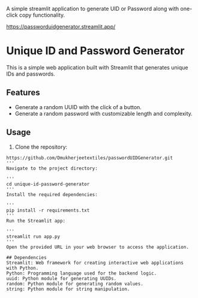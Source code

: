 A simple streamlit application to generate UID or Password along with one-click copy functionality.

https://passworduidgenerator.streamlit.app/

# Unique ID and Password Generator

This is a simple web application built with Streamlit that generates unique IDs and passwords.

## Features

- Generate a random UUID with the click of a button.
- Generate a random password with customizable length and complexity.

## Usage

1. Clone the repository:

```
https://github.com/Dmukherjeetextiles/passwordUIDGenerator.git
'''
Navigate to the project directory:

'''
cd unique-id-password-generator
'''
Install the required dependencies:

'''
pip install -r requirements.txt
'''
Run the Streamlit app:

'''
streamlit run app.py
'''
Open the provided URL in your web browser to access the application.

## Dependencies
Streamlit: Web framework for creating interactive web applications with Python.
Python: Programming language used for the backend logic.
uuid: Python module for generating UUIDs.
random: Python module for generating random values.
string: Python module for string manipulation.
